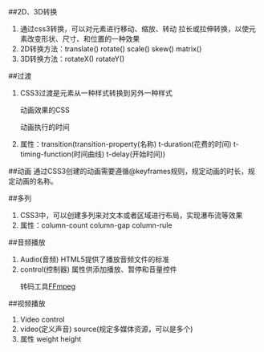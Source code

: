 ##2D、3D转换
1. 通过css3转换，可以对元素进行移动、缩放、转动
拉长或拉伸转换，以使元素改变形状、尺寸、和位置的一种效果
2. 2D转换方法：translate() rotate() scale() skew() matrix()
3. 3D转换方法：rotateX() rotateY()

##过渡
1. CSS3过渡是元素从一种样式转换到另外一种样式<p>
动画效果的CSS<p>
动画执行的时间
2. 属性：transition(transition-property(名称) t-duration(花费的时间) t-timing-function(时间曲线) t-delay(开始时间))

##动画
通过CSS3创建的动画需要遵循@keyframes规则，规定动画的时长，规定动画的名称。

##多列
1. CSS3中，可以创建多列来对文本或者区域进行布局，实现瀑布流等效果
2. 属性：column-count column-gap column-rule

##音频播放
1. Audio(音频) HTML5提供了播放音频文件的标准
2. control(控制器) 属性供添加播放、暂停和音量控件<p>
<audio>定义声音 <source>规定多媒体资源，可以多个<p>
转码工具[FFmpeg](http://ffmpeg.org/)

##视频播放
1. Video control
2. video(定义声音) source(规定多媒体资源，可以是多个)
3. 属性 weight height